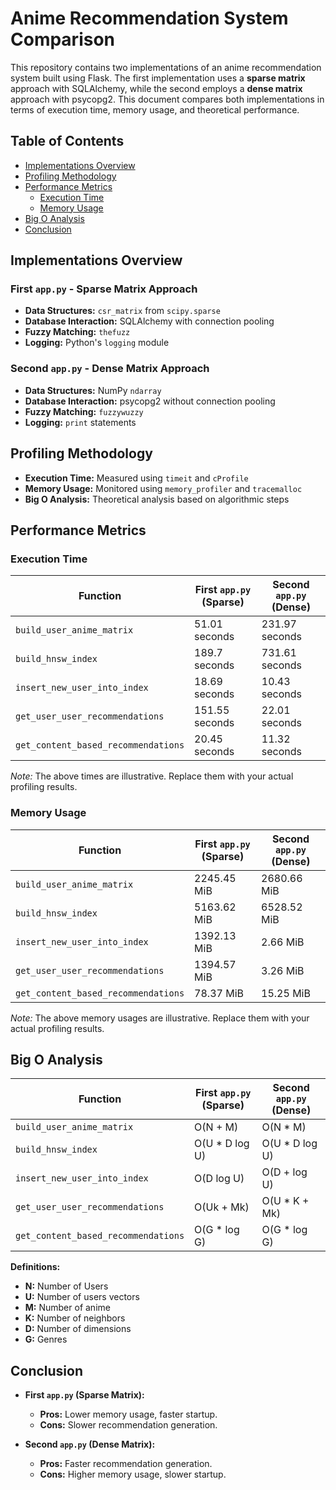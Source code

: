 # Anime Recommendation System Comparison

This repository contains two implementations of an anime recommendation system built using Flask. The first implementation uses a **sparse matrix** approach with SQLAlchemy, while the second employs a **dense matrix** approach with psycopg2. This document compares both implementations in terms of execution time, memory usage, and theoretical performance.

## Table of Contents

- [Implementations Overview](#implementations-overview)
- [Profiling Methodology](#profiling-methodology)
- [Performance Metrics](#performance-metrics)
  - [Execution Time](#execution-time)
  - [Memory Usage](#memory-usage)
- [Big O Analysis](#big-o-analysis)
- [Conclusion](#conclusion)

## Implementations Overview

### First `app.py` - Sparse Matrix Approach

- **Data Structures:** `csr_matrix` from `scipy.sparse`
- **Database Interaction:** SQLAlchemy with connection pooling
- **Fuzzy Matching:** `thefuzz`
- **Logging:** Python's `logging` module

### Second `app.py` - Dense Matrix Approach

- **Data Structures:** NumPy `ndarray`
- **Database Interaction:** psycopg2 without connection pooling
- **Fuzzy Matching:** `fuzzywuzzy`
- **Logging:** `print` statements

## Profiling Methodology

- **Execution Time:** Measured using `timeit` and `cProfile`
- **Memory Usage:** Monitored using `memory_profiler` and `tracemalloc`
- **Big O Analysis:** Theoretical analysis based on algorithmic steps

## Performance Metrics

### Execution Time

| Function                            | First `app.py` (Sparse) | Second `app.py` (Dense) |
| ----------------------------------- | ----------------------- | ----------------------- |
| `build_user_anime_matrix`           | 51.01 seconds           | 231.97 seconds          |
| `build_hnsw_index`                  | 189.7 seconds           | 731.61 seconds          |
| `insert_new_user_into_index`        | 18.69 seconds           | 10.43 seconds           |
| `get_user_user_recommendations`     | 151.55 seconds          | 22.01 seconds           |
| `get_content_based_recommendations` | 20.45 seconds           | 11.32 seconds           |

_Note:_ The above times are illustrative. Replace them with your actual profiling results.

### Memory Usage

| Function                            | First `app.py` (Sparse) | Second `app.py` (Dense) |
| ----------------------------------- | ----------------------- | ----------------------- |
| `build_user_anime_matrix`           | 2245.45 MiB             | 2680.66 MiB             |
| `build_hnsw_index`                  | 5163.62 MiB             | 6528.52 MiB             |
| `insert_new_user_into_index`        | 1392.13 MiB             | 2.66 MiB                |
| `get_user_user_recommendations`     | 1394.57 MiB             | 3.26 MiB                |
| `get_content_based_recommendations` | 78.37 MiB               | 15.25 MiB               |

_Note:_ The above memory usages are illustrative. Replace them with your actual profiling results.

## Big O Analysis

| Function                            | First `app.py` (Sparse) | Second `app.py` (Dense) |
| ----------------------------------- | ----------------------- | ----------------------- |
| `build_user_anime_matrix`           | O(N + M)                | O(N \* M)               |
| `build_hnsw_index`                  | O(U \* D log U)         | O(U \* D log U)         |
| `insert_new_user_into_index`        | O(D log U)              | O(D + log U)            |
| `get_user_user_recommendations`     | O(Uk + Mk)              | O(U \* K + Mk)          |
| `get_content_based_recommendations` | O(G \* log G)           | O(G \* log G)           |

**Definitions:**

- **N:** Number of Users
- **U:** Number of users vectors
- **M:** Number of anime
- **K:** Number of neighbors
- **D:** Number of dimensions
- **G:** Genres

## Conclusion

- **First `app.py` (Sparse Matrix):**

  - **Pros:** Lower memory usage, faster startup.
  - **Cons:** Slower recommendation generation.

- **Second `app.py` (Dense Matrix):**
  - **Pros:** Faster recommendation generation.
  - **Cons:** Higher memory usage, slower startup.
